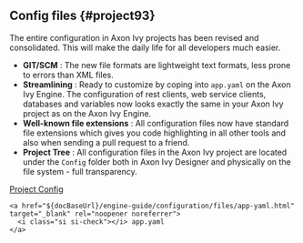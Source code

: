 ## Config files {#project93}

The entire configuration in Axon Ivy projects has been revised and consolidated.
This will make the daily life for all developers much easier.

- __GIT/SCM__ : The new file formats are lightweight text formats, less prone to errors than XML files.
- __Streamlining__ : Ready to customize by coping into `app.yaml` on the Axon Ivy Engine. The configuration of rest clients, web service clients, databases and variables now looks exactly the same in your Axon Ivy project as on the Axon Ivy Engine.
- __Well-known file extensions__ : All configuration files now have standard file extensions which gives you code highlighting in all other tools and also when sending a pull request to a friend.
- __Project Tree__ : All configuration files in the Axon Ivy project are located under the `Config` folder both in Axon Ivy Designer and physically on the file system - full transparency.


<div class="short-links">
	<a href="${docBaseUrl}/designer-guide/configuration/index.html" target="_blank" rel="noopener noreferrer">
	  <i class="si si-check"></i> Project Config
	</a>
	
	<a href="${docBaseUrl}/engine-guide/configuration/files/app-yaml.html" target="_blank" rel="noopener noreferrer">
	  <i class="si si-check"></i> app.yaml
	</a>
</div>
